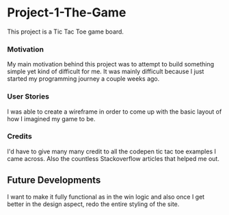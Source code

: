 # Project-1-The-Game
This project is a Tic Tac Toe game board. 

### Motivation
My main motivation behind this project was to attempt to build something simple yet kind of difficult for me. It was mainly difficult 
because I just started my programming journey a couple weeks ago.

### User Stories
I was able to create a wireframe in order to come up with the basic layout of how I imagined my game to be. 

### Credits
I'd have to give many many credit to all the codepen tic tac toe examples I came across. Also the countless Stackoverflow articles that helped me out. 

## Future Developments
I want to make it fully functional as in the win logic and also once I get better in the design aspect, redo the entire styling of the site.
